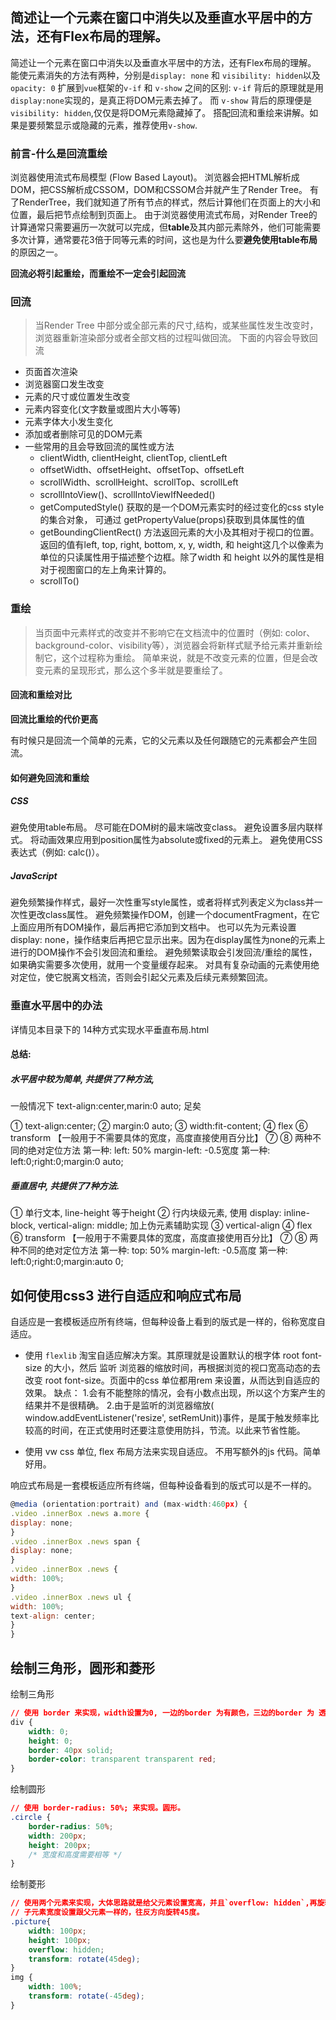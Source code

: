 ## 简述让一个元素在窗口中消失以及垂直水平居中的方法，还有Flex布局的理解。

简述让一个元素在窗口中消失以及垂直水平居中的方法，还有Flex布局的理解。
能使元素消失的方法有两种，分别是`display: none` 和 `visibility: hidden`以及`opacity: 0`
扩展到`vue`框架的`v-if` 和 `v-show` 之间的区别: 
`v-if` 背后的原理就是用`display:none`实现的，是真正将DOM元素去掉了。
而 `v-show` 背后的原理便是`visibility: hidden`,仅仅是将DOM元素隐藏掉了。
搭配回流和重绘来讲解。如果是要频繁显示或隐藏的元素，推荐使用`v-show`.

### 前言-什么是回流重绘

浏览器使用流式布局模型 (Flow Based Layout)。
浏览器会把HTML解析成DOM，把CSS解析成CSSOM，DOM和CSSOM合并就产生了Render Tree。
有了RenderTree，我们就知道了所有节点的样式，然后计算他们在页面上的大小和位置，最后把节点绘制到页面上。
由于浏览器使用流式布局，对Render Tree的计算通常只需要遍历一次就可以完成，但**table**及其内部元素除外，他们可能需要多次计算，通常要花3倍于同等元素的时间，这也是为什么要**避免使用table布局**的原因之一。

**回流必将引起重绘，而重绘不一定会引起回流**

### 回流
> 当Render Tree 中部分或全部元素的尺寸,结构，或某些属性发生改变时，浏览器重新渲染部分或者全部文档的过程叫做回流。
下面的内容会导致回流

- 页面首次渲染
- 浏览器窗口发生改变
- 元素的尺寸或位置发生改变
- 元素内容变化(文字数量或图片大小等等)
- 元素字体大小发生变化
- 添加或者删除可见的DOM元素
- 一些常用的且会导致回流的属性或方法
   - clientWidth, clientHeight, clientTop, clientLeft
   - offsetWidth、offsetHeight、offsetTop、offsetLeft
   - scrollWidth、scrollHeight、scrollTop、scrollLeft
   - scrollIntoView()、scrollIntoViewIfNeeded()
   - getComputedStyle() 获取的是一个DOM元素实时的经过变化的css style 的集合对象， 可通过 getPropertyValue(props)获取到具体属性的值
   - getBoundingClientRect() 方法返回元素的大小及其相对于视口的位置。返回的值有left, top, right, bottom, x, y, width, 和 height这几个以像素为单位的只读属性用于描述整个边框。除了width 和 height 以外的属性是相对于视图窗口的左上角来计算的。
   - scrollTo()
### 重绘
> 当页面中元素样式的改变并不影响它在文档流中的位置时（例如: color、background-color、visibility等），浏览器会将新样式赋予给元素并重新绘制它，这个过程称为重绘。
简单来说，就是不改变元素的位置，但是会改变元素的呈现形式，那么这个多半就是要重绘了。
#### 回流和重绘对比
**回流比重绘的代价更高**

有时候只是回流一个简单的元素，它的父元素以及任何跟随它的元素都会产生回流。

#### 如何避免回流和重绘

##### CSS

避免使用table布局。
尽可能在DOM树的最末端改变class。
避免设置多层内联样式。
将动画效果应用到position属性为absolute或fixed的元素上。
避免使用CSS表达式（例如: calc()）。

##### JavaScript

避免频繁操作样式，最好一次性重写style属性，或者将样式列表定义为class并一次性更改class属性。
避免频繁操作DOM，创建一个documentFragment，在它上面应用所有DOM操作，最后再把它添加到文档中。
也可以先为元素设置display: none，操作结束后再把它显示出来。因为在display属性为none的元素上进行的DOM操作不会引发回流和重绘。
避免频繁读取会引发回流/重绘的属性，如果确实需要多次使用，就用一个变量缓存起来。
对具有复杂动画的元素使用绝对定位，使它脱离文档流，否则会引起父元素及后续元素频繁回流。

### 垂直水平居中的办法

详情见本目录下的 14种方式实现水平垂直布局.html

#### 总结: 

##### 水平居中较为简单, 共提供了7种方法,

一般情况下 text-align:center,marin:0 auto; 足矣

① text-align:center;
② margin:0 auto;
③ width:fit-content;
④ flex
⑥ transform 【一般用于不需要具体的宽度，高度直接使用百分比】
⑦ ⑧ 两种不同的绝对定位方法 第一种: left: 50% margin-left: -0.5宽度 第一种: left:0;right:0;margin:0 auto;

##### 垂直居中, 共提供了7种方法.

① 单行文本, line-height 等于height
② 行内块级元素, 使用 display: inline-block, vertical-align: middle; 加上伪元素辅助实现
③ vertical-align
④ flex
⑥ transform 【一般用于不需要具体的宽度，高度直接使用百分比】
⑦ ⑧ 两种不同的绝对定位方法 第一种: top: 50% margin-left: -0.5高度 第一种: left:0;right:0;margin:auto 0;


## 如何使用css3 进行自适应和响应式布局
自适应是一套模板适应所有终端，但每种设备上看到的版式是一样的，俗称宽度自适应。
- 使用 `flexlib` 淘宝自适应解决方案。其原理就是设置默认的根字体 root font-size 的大小，然后 监听 浏览器的缩放时间，再根据浏览的视口宽高动态的去改变 root font-size。页面中的css 单位都用rem 来设置，从而达到自适应的效果。
缺点： 1.会有不能整除的情况，会有小数点出现，所以这个方案产生的结果并不是很精确。
2.由于是监听的浏览器缩放( window.addEventListener('resize', setRemUnit))事件，是属于触发频率比较高的时间，在正式使用时还要注意使用防抖，节流。以此来节省性能。

- 使用 vw css 单位, flex 布局方法来实现自适应。
不用写额外的js 代码。简单好用。

响应式布局是一套模板适应所有终端，但每种设备看到的版式可以是不一样的。
```js
@media (orientation:portrait) and (max-width:460px) {
.video .innerBox .news a.more {
display: none;
}
.video .innerBox .news span {
display: none;
}
.video .innerBox .news {
width: 100%;
}
.video .innerBox .news ul {
width: 100%;
text-align: center;
}
}
```


## 绘制三角形，圆形和菱形

绘制三角形
```css
// 使用 border 来实现，width设置为0, 一边的border 为有颜色，三边的border 为 透明色。三角形。
div {
    width: 0;
    height: 0;
    border: 40px solid;
    border-color: transparent transparent red;
}
```
绘制圆形
```css
// 使用 border-radius: 50%; 来实现。圆形。
.circle {
	border-radius: 50%;
	width: 200px;
	height: 200px; 
	/* 宽度和高度需要相等 */
}
```
绘制菱形
```css
// 使用两个元素来实现，大体思路就是给父元素设置宽高，并且`overflow: hidden`,再旋转45度、
// 子元素宽度设置跟父元素一样的，往反方向旋转45度。
.picture{
    width: 100px;
    height: 100px;
    overflow: hidden;
    transform: rotate(45deg);
}
img {
    width: 100%;
    transform: rotate(-45deg);
}
```